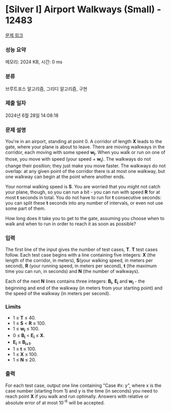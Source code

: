 # [Silver I] Airport Walkways (Small) - 12483 

[문제 링크](https://www.acmicpc.net/problem/12483) 

### 성능 요약

메모리: 2024 KB, 시간: 0 ms

### 분류

브루트포스 알고리즘, 그리디 알고리즘, 구현

### 제출 일자

2024년 6월 28일 14:08:18

### 문제 설명

<p>You're in an airport, standing at point 0. A corridor of length <strong>X</strong> leads to the gate, where your plane is about to leave. There are moving walkways in the corridor, each moving with some speed <strong>w<sub>i</sub></strong>. When you walk or run on one of those, you move with speed (your speed + <strong>w<sub>i</sub></strong>). The walkways do not change their position; they just make you move faster. The walkways do not overlap: at any given point of the corridor there is at most one walkway, but one walkway can begin at the point where another ends.</p>

<p>Your normal walking speed is <strong>S</strong>. You are worried that you might not catch your plane, though, so you can run a bit - you can run with speed <strong>R</strong> for at most <strong>t</strong> seconds in total. You do not have to run for <strong>t</strong> consecutive seconds: you can split these <strong>t</strong> seconds into any number of intervals, or even not use some part of them.</p>

<p>How long does it take you to get to the gate, assuming you choose when to walk and when to run in order to reach it as soon as possible?</p>

### 입력 

 <p>The first line of the input gives the number of test cases, <strong>T</strong>. <strong>T</strong> test cases follow. Each test case begins with a line containing five integers: <strong>X</strong> (the length of the corridor, in meters), <strong>S</strong>(your walking speed, in meters per second), <strong>R</strong> (your running speed, in meters per second), <strong>t</strong> (the maximum time you can run, in seconds) and <strong>N</strong> (the number of walkways).</p>

<p>Each of the next <strong>N</strong> lines contains three integers: <strong>B<sub>i</sub></strong>, <strong>E<sub>i</sub></strong> and <strong>w<sub>i</sub></strong> - the beginning and end of the walkway (in meters from your starting point) and the speed of the walkway (in meters per second).</p>

<h3>Limits</h3>

<ul>
	<li>1 ≤ <strong>T</strong> ≤ 40.</li>
	<li>1 ≤ <strong>S</strong> < <strong>R</strong> ≤ 100.</li>
	<li>1 ≤ <strong>w<sub>i</sub></strong> ≤ 100.</li>
	<li>0 ≤ <strong>B<sub>i</sub></strong> < <strong>E<sub>i</sub></strong> ≤ <strong>X</strong>.</li>
	<li><strong>E<sub>i</sub></strong> ≤ <strong>B<sub>i+1</sub></strong>.</li>
	<li>1 ≤ <strong>t</strong> ≤ 100.</li>
	<li>1 ≤ <strong>X</strong> ≤ 100.</li>
	<li>1 ≤ <strong>N</strong> ≤ 20.</li>
</ul>

### 출력 

 <p>For each test case, output one line containing "Case #x: y", where x is the case number (starting from 1) and y is the time (in seconds) you need to reach point <strong>X</strong> if you walk and run optimally. Answers with relative or absolute error of at most 10<sup>-6</sup> will be accepted.</p>

